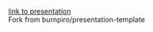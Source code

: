 [link to presentation](https://michalmiotk.github.io/presentation-gradcam/#/)  
Fork from burnpiro/presentation-template
